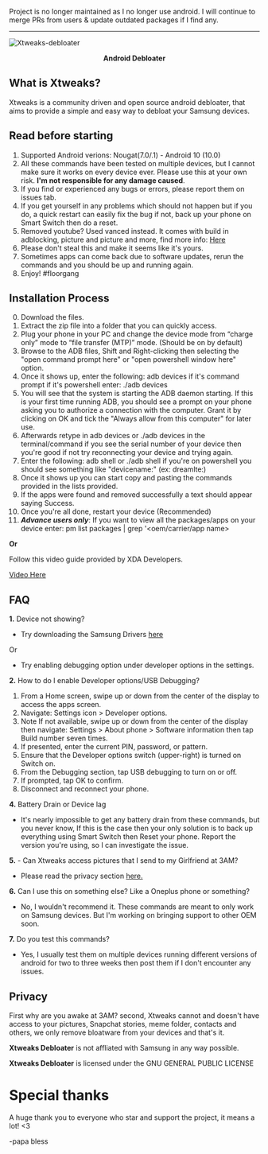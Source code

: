 Project is no longer maintained as I no longer use android. I will continue to merge PRs from users & update outdated packages if I find any.

---
![Xtweaks-debloater](https://socialify.git.ci/mraif13/Xtweaks-debloater/image?font=KoHo&owner=1&pattern=Charlie%20Brown&stargazers=1&theme=Dark)
<div align="center">
  <p align="center"><b> Android Debloater </b></p>
  </div>

## What is Xtweaks?
Xtweaks is a community driven and open source android debloater, that aims to provide a simple and easy way to debloat your Samsung devices. 
## Read before starting
1. Supported Android verions: Nougat(7.0/.1) - Android 10 (10.0) 
2. All these commands have been tested on multiple devices, but I cannot make sure it works on every device ever. Please use this at your own risk. <b>I'm not responsible for any damage caused</b>.
3. If you find or experienced any bugs or errors, please report them on issues tab.
4. If you get yourself in any problems which should not happen but if you do, a quick restart can easily fix the bug if not, back up your phone on Smart Switch then do a reset.
5. Removed youtube? Used vanced instead. It comes with build in adblocking, picture and picture and more, find more info: <a href="https://vancedapp.com/">Here</a> 
6. Please don't steal this and make it seems like it's yours. 
7. Sometimes apps can come back due to software updates, rerun the commands and you should be up and running again.
8. Enjoy! #floorgang
  
## Installation Process
0. Download the files.
1. Extract the zip file into a folder that you can quickly access. 
2. Plug your phone in your PC and change the device mode from “charge only” mode to “file transfer (MTP)” mode. (Should be on by default)
3. Browse to the ADB files, Shift and Right-clicking then selecting the "open command prompt here" or "open powershell window here" option.
4. Once it shows up, enter the following: adb devices if it's command prompt if it's powershell enter: ./adb devices
5. You will see that the system is starting the ADB daemon starting. If this is your first time running ADB, you should see a prompt on your phone asking you to authorize a connection with the computer. Grant it by clicking on OK and tick the "Always allow from this computer" for later use.
6. Afterwards retype in adb devices or ./adb devices in the terminal/command if you see  the serial number of your device then you're good if not try reconnecting your device and trying again.
7. Enter the following:  adb shell or ./adb shell if you're on powershell you should see something like "devicename:" (ex: dreamlte:)
8. Once it shows up you can start copy and pasting the commands provided in the lists provided.
9. If the apps were found and removed successfully a text should appear saying Success.
10. Once you're all done, restart your device (Recommended)
11. <b>*Advance users only*</b>: If you want to view all the packages/apps on your device enter: pm list packages | grep '<oem/carrier/app name> <br>

<b>Or</b> 

Follow this video guide provided by XDA Developers.

<a href="https://youtu.be/fAqmjU_EJ8g?t=174">Video Here</a>

## FAQ

<b>1.</b> Device not showing?
- Try downloading the Samsung Drivers <a href="https://d3unf4s5rp9dfh.cloudfront.net/Mobile_doc/SAMSUNG_USB_Driver_for_Mobile_Phones.exe">here</a>

Or

- Try enabling debugging option under developer options in the settings.

<b>2.</b> How to do I enable Developer options/USB Debugging?
1. From a Home screen, swipe up or down from the center of the display to access the apps screen.
2. Navigate: Settings icon > Developer options.
3. Note If not available, swipe up or down from the center of the display then navigate: Settings > About phone > Software information then tap Build number seven times.
4. If presented, enter the current PIN, password, or pattern.
5. Ensure that the Developer options switch (upper-right) is turned on Switch on.
6. From the Debugging section, tap USB debugging to turn on or off.
7. If prompted, tap OK to confirm.
8. Disconnect and reconnect your phone.

<b>4.</b> Battery Drain or Device lag
- It's nearly impossible to get any battery drain from these commands, but you never know, If this is the case then your only solution is to back up everything using Smart Switch then Reset your phone. Report the version you're using, so I can investigate the issue.

<b>5.</b> - Can Xtweaks access pictures that I send to my Girlfriend at 3AM?
- Please read the privacy section <a href="#privacy">here.</a>

<b>6.</b> Can I use this on something else? Like a Oneplus phone or something?
- No, I wouldn't recommend it. These commands are meant to only work on Samsung devices. But I'm working on bringing support to other OEM soon.

<b>7.</b> Do you test this commands? 
- Yes, I usually test them on multiple devices running different versions of android for two to three weeks then post them if I don't encounter any issues.

## Privacy
First why are you awake at 3AM? second, Xtweaks cannot and doesn't have access to your pictures, Snapchat stories, meme folder, contacts and others, we only remove bloatware from your devices and that's it.

<b>Xtweaks Debloater</b> is not affliated with Samsung in any way possible.


<b>Xtweaks Debloater</b> is licensed under the
GNU GENERAL PUBLIC LICENSE</tr></table>
# Special thanks
A huge thank you to everyone who star and support the project, it means a lot! <3 

-papa bless
